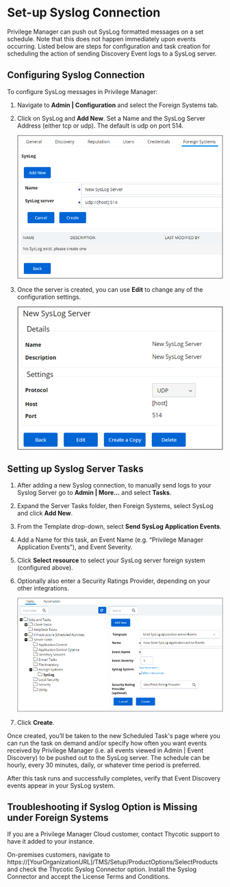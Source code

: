 [title]: # (Set-up Syslog Connection)
[tags]: # (integration)
[priority]: # (115)
# Set-up Syslog Connection

Privilege Manager can push out SysLog formatted messages on a set schedule. Note that this does not happen immediately upon events occurring. Listed below are steps for configuration and task creation for scheduling the action of sending Discovery Event logs to a SysLog server.

## Configuring Syslog Connection

To configure SysLog messages in Privilege Manager:

1. Navigate to __Admin | Configuration__ and select the Foreign Systems tab.
1. Click on SysLog and __Add New__. Set a Name and the SysLog Server Address (either tcp or udp). The default is udp on port 514.

   ![New Syslog Server Page](images/syslog/fs_new_syslog.png)

1. Once the server is created, you can use __Edit__ to change any of the configuration settings.

   ![Edit Syslog Server](images/syslog/edit_syslog_server.png)

## Setting up Syslog Server Tasks

1. After adding a new Syslog connection, to manually send logs to your Syslog Server go to __Admin | More…__ and select __Tasks__.
1. Expand the Server Tasks folder, then Foreign Systems, select SysLog and click __Add New__.
1. From the Template drop-down, select __Send SysLog Application Events__.
1. Add a Name for this task, an Event Name (e.g. “Privilege Manager Application Events”), and Event Severity.
1. Click __Select resource__ to select your SysLog server foreign system (configured above).
1. Optionally also enter a Security Ratings Provider, depending on your other integrations.

   ![Create Task](images/syslog/create_syslog_task.png)

1. Click __Create__.

Once created, you’ll be taken to the new Scheduled Task's page where you can run the task on demand and/or specify how often you want events received by Privilege Manager (i.e. all events viewed in Admin | Event Discovery) to be pushed out to the SysLog server. The schedule can be hourly, every 30 minutes, daily, or whatever time period is preferred.

After this task runs and successfully completes, verify that Event Discovery events appear in your SysLog system.

## Troubleshooting if Syslog Option is Missing under Foreign Systems

If you are a Privilege Manager Cloud customer, contact Thycotic support to have it added to your instance.

On-premises customers, navigate to https://[YourOrganizationURL]/TMS/Setup/ProductOptions/SelectProducts and check the Thycotic Syslog Connector option. Install the Syslog Connector and accept the License Terms and Conditions.